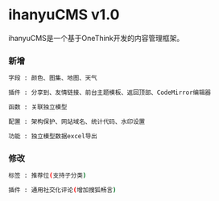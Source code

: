 # ihanyuCMS v1.0
ihanyuCMS是一个基于OneThink开发的内容管理框架。
### 新增
```sh
字段 : 颜色、图集、地图、天气
```
```sh
插件 : 分享到、友情链接、前台主题模板、返回顶部、CodeMirror编辑器
```
```sh
函数 : 关联独立模型
```
```sh
配置 : 架构保护、网站域名、统计代码、水印设置
```
```sh
功能 : 独立模型数据excel导出
```
### 修改
```sh
标签 : 推荐位(支持子分类)
```
```sh
插件 : 通用社交化评论(增加搜狐畅言)
```